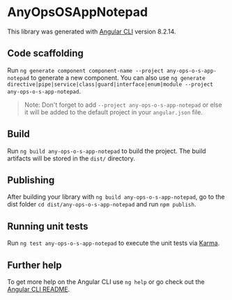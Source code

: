 # AnyOpsOSAppNotepad

This library was generated with [Angular CLI](https://github.com/angular/angular-cli) version 8.2.14.

## Code scaffolding

Run `ng generate component component-name --project any-ops-o-s-app-notepad` to generate a new component. You can also use `ng generate directive|pipe|service|class|guard|interface|enum|module --project any-ops-o-s-app-notepad`.
> Note: Don't forget to add `--project any-ops-o-s-app-notepad` or else it will be added to the default project in your `angular.json` file. 

## Build

Run `ng build any-ops-o-s-app-notepad` to build the project. The build artifacts will be stored in the `dist/` directory.

## Publishing

After building your library with `ng build any-ops-o-s-app-notepad`, go to the dist folder `cd dist/any-ops-o-s-app-notepad` and run `npm publish`.

## Running unit tests

Run `ng test any-ops-o-s-app-notepad` to execute the unit tests via [Karma](https://karma-runner.github.io).

## Further help

To get more help on the Angular CLI use `ng help` or go check out the [Angular CLI README](https://github.com/angular/angular-cli/blob/master/README.md).
